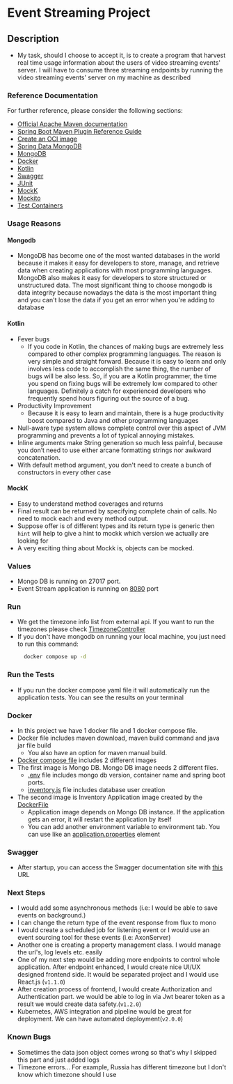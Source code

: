 # Event Streaming Project

## Description
* My task, should I choose to accept it, is to create a program that harvest real time usage information about the users of video streaming events' server. 
  I will have to consume three streaming endpoints by running the video streaming events' server on my machine as described

### Reference Documentation
For further reference, please consider the following sections:

* [Official Apache Maven documentation](https://maven.apache.org/guides/index.html)
* [Spring Boot Maven Plugin Reference Guide](https://docs.spring.io/spring-boot/docs/3.0.3/maven-plugin/reference/html/)
* [Create an OCI image](https://docs.spring.io/spring-boot/docs/3.0.3/maven-plugin/reference/html/#build-image)
* [Spring Data MongoDB](https://docs.spring.io/spring-boot/docs/3.0.3/reference/htmlsingle/#data.nosql.mongodb)
* [MongoDB](https://www.mongodb.com/docs/manual/reference/)
* [Docker](https://docs.docker.com/reference)
* [Kotlin](https://kotlinlang.org/docs/home.html)
* [Swagger](https://swagger.io/docs)
* [JUnit](https://junit.org/junit5/docs/current/user-guide/)
* [MockK](https://mockk.io)
* [Mockito](https://javadoc.io/doc/org.mockito/mockito-core/latest/org/mockito/Mockito.html)
* [Test Containers](https://www.testcontainers.org)

### Usage Reasons
#### Mongodb
* MongoDB has become one of the most wanted databases in the world because it makes it easy for developers to store,
  manage, and retrieve data when creating applications with most programming languages. MongoDB also makes it easy for developers
  to store structured or unstructured data. The most significant thing to choose mongodb is data integrity because nowadays the data
  is the most important thing and you can't lose the data if you get an error when you're adding to database

#### Kotlin
* Fever bugs
    * If you code in Kotlin, the chances of making bugs are extremely less compared to other complex programming languages.
      The reason is very simple and straight forward. Because it is easy to learn and only involves less code to accomplish the same thing,
      the number of bugs will be also less. So, if you are a Kotlin programmer, the time you spend on fixing bugs will be extremely low compared
      to other languages. Definitely a catch for experienced developers who frequently spend hours figuring out the source of a bug.
* Productivity Improvement
    * Because it is easy to learn and maintain, there is a huge productivity boost compared to Java and other programming languages
* Null-aware type system allows complete control over this aspect of JVM programming and prevents a lot of typical annoying mistakes.
* Inline arguments make String generation so much less painful, because you don’t need to use either arcane formatting strings nor awkward concatenation.
* With default method argument, you don't need to create a bunch of constructors in every other case

#### MockK
* Easy to understand method coverages and returns
* Final result can be returned by specifying complete chain of calls. No need to mock each and every method output.
* Suppose offer is of different types and its return type is generic then `hint` will help to give a hint to mockk
  which version we actually are looking for
* A very exciting thing about Mockk is, objects can be mocked.

### Values
* Mongo DB is running on 27017 port.
* Event Stream application is running on [8080](http://localhost:8181) port

### Run
* We get the timezone info list from external api. If you want to run the timezones please check [TimezoneController](src/main/java/com/event/stream/controller/TimezoneController.java)
* If you don't have mongodb on running your local machine, you just need to run this command:
  ```bash 
    docker compose up -d
  ```

### Run the Tests
* If you run the docker compose yaml file it will automatically run the application tests.
  You can see the results on your terminal
### Docker
* In this project we have 1 docker file and 1 docker compose file.
* Docker file includes maven download, maven build command and java jar file build
    * You also have an option for maven manual build.
* [Docker compose file](docker-compose.yml) includes 2 different images
* The first image is Mongo DB. Mongo DB image needs 2 different files.
    * [.env](.env) file includes mongo db version, container name and spring boot ports.
    * [inventory.js](inventory.js) file includes database user creation
* The second image is Inventory Application image created by the [DockerFile](Dockerfile)
    * Application image depends on Mongo DB instance. If the application gets an error, it will restart the application by itself
    * You can add another environment variable to environment tab.
      You can use like an [application.properties](src/main/resources/application.properties) element


### Swagger
* After startup, you can access the Swagger documentation site with [this](http://localhost:8080/swagger-ui.html) URL


### Next Steps
* I would add some asynchronous methods (i.e: I would be able to save events on background.)
* I can change the return type of the event response from flux to mono
* I would create a scheduled job for listening event or I would use an event sourcing tool for these events (i.e: AxonServer)
* Another one is creating a property management class. I would manage the url's, log levels etc. easily
* One of my next step would be adding more endpoints to control whole application. After endpoint enhanced,
  I would create nice UI/UX designed frontend side. It would be separated project and I would use React.js (```v1.1.0```)
* After creation process of frontend, I would create Authorization and Authentication part. we would be able to
  log in via Jwt bearer token as a result we would create data safety.(```v1.2.0```)
* Kubernetes, AWS integration and pipeline would be great for deployment. We can have automated deployment(```v2.0.0```)

### Known Bugs
* Sometimes the data json object comes wrong so that's why I skipped this part and just added logs 
* Timezone errors... For example, Russia has different timezone but I don't know which timezone should I use

